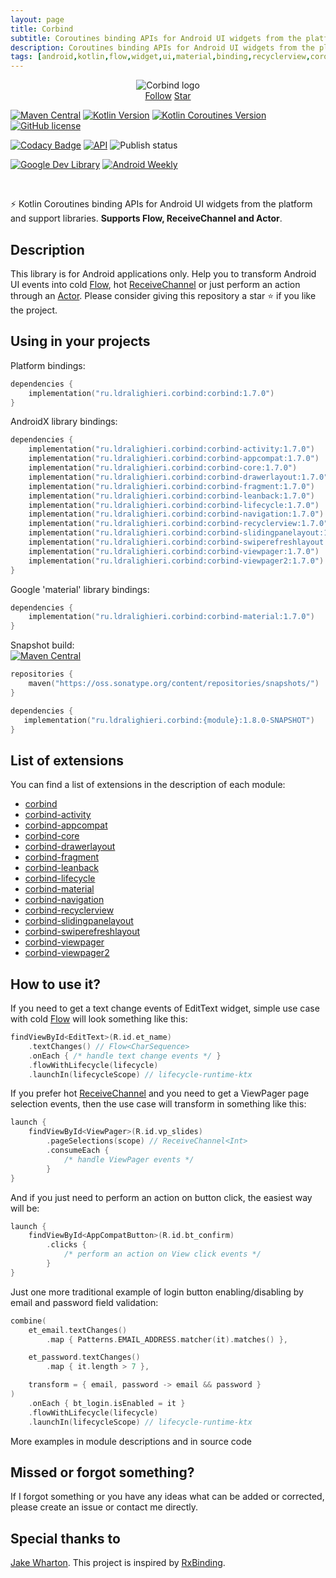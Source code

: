 ```yaml
---
layout: page
title: Corbind
subtitle: Coroutines binding APIs for Android UI widgets from the platform and support libraries.
description: Coroutines binding APIs for Android UI widgets from the platform and support libraries.
tags: [android,kotlin,flow,widget,ui,material,binding,recyclerview,coroutines,kotlin-extensions,kotlin-library,android-library,fragment,viewpager,activity,drawerlayout,appcompat,kotlin-coroutines,swiperefreshlayout,android-ui-widgets]
---
```


<div style="text-align: center">
    <img src="img/corbind.svg" alt="Corbind logo"/>
</div>

<script async defer src="https://buttons.github.io/buttons.js"></script>
<div style="text-align: center">
  <a class="github-button" href="https://github.com/LDRAlighieri" data-size="large" aria-label="Follow @LDRAlighieri on GitHub">Follow</a>
  <a class="github-button" href="https://github.com/LDRAlighieri/Corbind" data-icon="octicon-star" data-size="large" aria-label="Star LDRAlighieri/Corbind on GitHub">Star</a>
</div>

[![Maven Central](https://img.shields.io/maven-central/v/ru.ldralighieri.corbind/corbind.svg)](https://search.maven.org/search?q=g:ru.ldralighieri.corbind)
[![Kotlin Version](https://img.shields.io/badge/Kotlin-v1.8.0-blue.svg?logo=kotlin)](https://kotlinlang.org)
[![Kotlin Coroutines Version](https://img.shields.io/badge/Coroutines-v1.6.4-blue.svg)](https://kotlinlang.org/docs/reference/coroutines-overview.html)
[![GitHub license](https://img.shields.io/badge/license-Apache%20License%202.0-blue.svg?style=flat)](https://www.apache.org/licenses/LICENSE-2.0)

[![Codacy Badge](https://api.codacy.com/project/badge/Grade/a1c9a1b1d1ce4ca7a201ab93492bf6e0)](https://app.codacy.com/gh/LDRAlighieri/Corbind)
[![API](https://img.shields.io/badge/API-14%2B-brightgreen.svg)](https://android-arsenal.com/api?level=14)
![Publish status](https://github.com/LDRAlighieri/Corbind/actions/workflows/publish.yml/badge.svg)

[![Google Dev Library](https://img.shields.io/badge/Google_DevLibrary-Corbind-blue)](https://devlibrary.withgoogle.com/products/android/repos/LDRAlighieri-Corbind)
[![Android Weekly](https://androidweekly.net/issues/issue-377/badge)](https://androidweekly.net/issues/issue-377)

<br>

⚡ Kotlin Coroutines binding APIs for Android UI widgets from the platform and support libraries. **Supports Flow, ReceiveChannel and Actor**.


## Description

This library is for Android applications only. Help you to transform Android UI events into cold [Flow][flow], hot [ReceiveChannel][channel] or just perform an action through an [Actor][actor]. Please consider giving this repository a star ⭐ if you like the project.


## Using in your projects

Platform bindings:
```kotlin
dependencies {
    implementation("ru.ldralighieri.corbind:corbind:1.7.0")
}
```

AndroidX library bindings:
```kotlin
dependencies {
    implementation("ru.ldralighieri.corbind:corbind-activity:1.7.0")
    implementation("ru.ldralighieri.corbind:corbind-appcompat:1.7.0")
    implementation("ru.ldralighieri.corbind:corbind-core:1.7.0")
    implementation("ru.ldralighieri.corbind:corbind-drawerlayout:1.7.0")
    implementation("ru.ldralighieri.corbind:corbind-fragment:1.7.0")
    implementation("ru.ldralighieri.corbind:corbind-leanback:1.7.0")
    implementation("ru.ldralighieri.corbind:corbind-lifecycle:1.7.0")
    implementation("ru.ldralighieri.corbind:corbind-navigation:1.7.0")
    implementation("ru.ldralighieri.corbind:corbind-recyclerview:1.7.0")
    implementation("ru.ldralighieri.corbind:corbind-slidingpanelayout:1.7.0")
    implementation("ru.ldralighieri.corbind:corbind-swiperefreshlayout:1.7.0")
    implementation("ru.ldralighieri.corbind:corbind-viewpager:1.7.0")
    implementation("ru.ldralighieri.corbind:corbind-viewpager2:1.7.0")
}
```

Google 'material' library bindings:
```kotlin
dependencies {
    implementation("ru.ldralighieri.corbind:corbind-material:1.7.0")
}
```

Snapshot build:<br>
[![Maven Central](https://img.shields.io/nexus/s/ru.ldralighieri.corbind/corbind?server=https://oss.sonatype.org)](https://oss.sonatype.org/content/repositories/snapshots/ru/ldralighieri/corbind/)
```kotlin
repositories {
    maven("https://oss.sonatype.org/content/repositories/snapshots/")
}

dependencies {
   implementation("ru.ldralighieri.corbind:{module}:1.8.0-SNAPSHOT")
}
```


## List of extensions
You can find a list of extensions in the description of each module:<br>
* [corbind]<br>
* [corbind-activity]<br>
* [corbind-appcompat]<br>
* [corbind-core]<br>
* [corbind-drawerlayout]<br>
* [corbind-fragment]<br>
* [corbind-leanback]<br>
* [corbind-lifecycle]<br>
* [corbind-material]<br>
* [corbind-navigation]<br>
* [corbind-recyclerview]<br>
* [corbind-slidingpanelayout]<br>
* [corbind-swiperefreshlayout]<br>
* [corbind-viewpager]<br>
* [corbind-viewpager2]


## How to use it?

If you need to get a text change events of EditText widget, simple use case with cold [Flow][flow] will look something like this:
```kotlin
findViewById<EditText>(R.id.et_name)
    .textChanges() // Flow<CharSequence>
    .onEach { /* handle text change events */ }
    .flowWithLifecycle(lifecycle)
    .launchIn(lifecycleScope) // lifecycle-runtime-ktx
```

If you prefer hot [ReceiveChannel][channel] and you need to get a ViewPager page selection events, then the use case will transform in something like this:
```kotlin
launch {
    findViewById<ViewPager>(R.id.vp_slides)
        .pageSelections(scope) // ReceiveChannel<Int>
        .consumeEach {
            /* handle ViewPager events */
        }
}
```

And if you just need to perform an action on button click, the easiest way will be:
```kotlin
launch {
    findViewById<AppCompatButton>(R.id.bt_confirm)
        .clicks {
            /* perform an action on View click events */
        }
}
```

Just one more traditional example of login button enabling/disabling by email and password field validation:
```kotlin
combine(
    et_email.textChanges()
        .map { Patterns.EMAIL_ADDRESS.matcher(it).matches() },

    et_password.textChanges()
        .map { it.length > 7 },

    transform = { email, password -> email && password }
)
    .onEach { bt_login.isEnabled = it }
    .flowWithLifecycle(lifecycle)
    .launchIn(lifecycleScope) // lifecycle-runtime-ktx
```

More examples in module descriptions and in source code


## Missed or forgot something?

If I forgot something or you have any ideas what can be added or corrected, please create an issue or contact me directly.


## Special thanks to

[Jake Wharton][jw]. This project is inspired by [RxBinding][rx].


[jw]: https://github.com/JakeWharton
[rx]: https://github.com/JakeWharton/RxBinding
[flow]: https://kotlin.github.io/kotlinx.coroutines/kotlinx-coroutines-core/kotlinx.coroutines.flow/-flow/index.html
[channel]: https://kotlin.github.io/kotlinx.coroutines/kotlinx-coroutines-core/kotlinx.coroutines.channels/-receive-channel/index.html
[actor]: https://kotlin.github.io/kotlinx.coroutines/kotlinx-coroutines-core/kotlinx.coroutines.channels/actor.html

[source]: https://github.com/LDRAlighieri/Corbind

[corbind]: https://ldralighieri.github.io/Corbind/modules/corbind/
[corbind-activity]: https://ldralighieri.github.io/Corbind/modules/corbind-activity
[corbind-appcompat]: https://ldralighieri.github.io/Corbind/modules/corbind-appcompat
[corbind-core]: https://ldralighieri.github.io/Corbind/modules/corbind-core
[corbind-drawerlayout]: https://ldralighieri.github.io/Corbind/modules/corbind-drawerlayout
[corbind-fragment]: https://ldralighieri.github.io/Corbind/modules/corbind-fragment
[corbind-leanback]: https://ldralighieri.github.io/Corbind/modules/corbind-leanback
[corbind-lifecycle]: https://ldralighieri.github.io/Corbind/modules/corbind-lifecycle
[corbind-material]: https://ldralighieri.github.io/Corbind/modules/corbind-material
[corbind-navigation]: https://ldralighieri.github.io/Corbind/modules/corbind-navigation
[corbind-recyclerview]: https://ldralighieri.github.io/Corbind/modules/corbind-recyclerview
[corbind-slidingpanelayout]: https://ldralighieri.github.io/Corbind/modules/corbind-slidingpanelayout
[corbind-swiperefreshlayout]: https://ldralighieri.github.io/Corbind/modules/corbind-swiperefreshlayout
[corbind-viewpager]: https://ldralighieri.github.io/Corbind/modules/corbind-viewpager
[corbind-viewpager2]: https://ldralighieri.github.io/Corbind/modules/corbind-viewpager2
